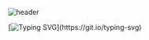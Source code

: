 ![header](https://capsule-render.vercel.app/api?height=250&type=waving&color=gradient&customColorList=0,2,2,5,30&text=Hello,%20ladies%20and%20gentlemen&fontColor=FAFAFA&fontSize=60&descSize=50&fontAlignY=40)

[![Typing SVG](https://readme-typing-svg.demolab.com?font=Fira+Code&pause=1000&width=435&lines=Memory%2C+the+warder+of+the+brain.;A+good+memory+doesn't+eqaul+pale+ink.)](https://git.io/typing-svg)
